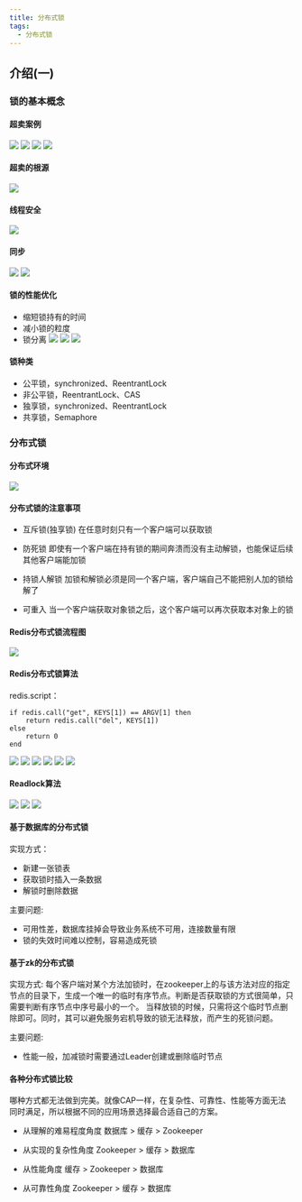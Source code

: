 ```yaml
---
title: 分布式锁
tags:
  - 分布式锁
---
```

## 介绍(一)

### 锁的基本概念

#### 超卖案例
![](./assets/distributed_lock1/1.jpg)
![](./assets/distributed_lock1/2.jpg)
![](./assets/distributed_lock1/3.jpg)
![](./assets/distributed_lock1/4.jpg)
#### 超卖的根源
![](./assets/distributed_lock1/5.jpg)
#### 线程安全
![](./assets/distributed_lock1/6.jpg)
#### 同步
![](./assets/distributed_lock1/7.jpg)
![](./assets/distributed_lock1/8.jpg)
#### 锁的性能优化
- 缩短锁持有的时间
- 减小锁的粒度
- 锁分离
![](./assets/distributed_lock1/9.jpg)
![](./assets/distributed_lock1/10.jpg)
![](./assets/distributed_lock1/11.jpg)
#### 锁种类
- 公平锁，synchronized、ReentrantLock
- 非公平锁，ReentrantLock、CAS
- 独享锁，synchronized、ReentrantLock
- 共享锁，Semaphore

### 分布式锁
#### 分布式环境
![](./assets/distributed_lock1/13.jpg)
#### 分布式锁的注意事项
- 互斥锁(独享锁)
在任意时刻只有一个客户端可以获取锁

- 防死锁
即使有一个客户端在持有锁的期间奔溃而没有主动解锁，也能保证后续其他客户端能加锁

- 持锁人解锁
加锁和解锁必须是同一个客户端，客户端自己不能把别人加的锁给解了

- 可重入
当一个客户端获取对象锁之后，这个客户端可以再次获取本对象上的锁

#### Redis分布式锁流程图
![](./assets/distributed_lock1/14.jpg)
#### Redis分布式锁算法
redis.script：
```
if redis.call("get", KEYS[1]) == ARGV[1] then
    return redis.call("del", KEYS[1])
else
    return 0
end
```
![](./assets/distributed_lock1/15.jpg)
![](./assets/distributed_lock1/16.jpg)
![](./assets/distributed_lock1/17.jpg)
![](./assets/distributed_lock1/18.jpg)
![](./assets/distributed_lock1/19.jpg)
![](./assets/distributed_lock1/20.jpg)

#### Readlock算法
![](./assets/distributed_lock1/21.jpg)
![](./assets/distributed_lock1/22.jpg)
![](./assets/distributed_lock1/23.jpg)

#### 基于数据库的分布式锁
实现方式：
- 新建一张锁表
- 获取锁时插入一条数据
- 解锁时删除数据

主要问题:
- 可用性差，数据库挂掉会导致业务系统不可用，连接数量有限
- 锁的失效时间难以控制，容易造成死锁

#### 基于zk的分布式锁
实现方式:
每个客户端对某个方法加锁时，在zookeeper上的与该方法对应的指定节点的目录下，生成一个唯一的临时有序节点。判断是否获取锁的方式很简单，只需要判断有序节点中序号最小的一个。
当释放锁的时候，只需将这个临时节点删除即可。同时，其可以避免服务宕机导致的锁无法释放，而产生的死锁问题。

主要问题:
- 性能一般，加减锁时需要通过Leader创建或删除临时节点

#### 各种分布式锁比较
哪种方式都无法做到完美。就像CAP一样，在复杂性、可靠性、性能等方面无法同时满足，所以根据不同的应用场景选择最合适自己的方案。

- 从理解的难易程度角度
数据库 > 缓存 > Zookeeper

- 从实现的复杂性角度
Zookeeper > 缓存 > 数据库

- 从性能角度
缓存 > Zookeeper > 数据库

- 从可靠性角度
Zookeeper > 缓存 > 数据库
